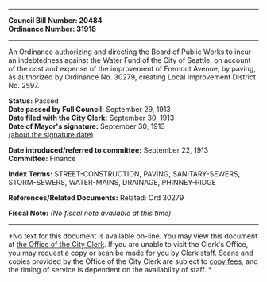 * * * * *  
  
**Council Bill Number: [](#h0)[](#h2)20484**   
**Ordinance Number: 31918**  
  
* * * * *  
  
An Ordinance authorizing and directing the Board of Public Works to incur an indebtedness against the Water Fund of the City of Seattle, on account of the cost and expense of the improvement of Fremont Avenue, by paving, as authorized by Ordinance No. 30279, creating Local Improvement District No. 2597.  
  
**Status:** Passed   
**Date passed by Full Council:** September 29, 1913   
**Date filed with the City Clerk:** September 30, 1913   
**Date of Mayor's signature:** September 30, 1913   
[(about the signature date)](/~public/approvaldate.htm)   
  
  
**Date introduced/referred to committee:** September 22, 1913   
**Committee:** Finance   
  
**Index Terms:** STREET-CONSTRUCTION, PAVING, SANITARY-SEWERS, STORM-SEWERS, WATER-MAINS, DRAINAGE, PHINNEY-RIDGE  
  
**References/Related Documents:** Related: Ord 30279  
  
**Fiscal Note:** *(No fiscal note available at this time)*  
  
* * * * *  
  
*No text for this document is available on-line. You may view this document at [the Office of the City Clerk](http://www.seattle.gov/leg/clerk/contactUs.htm). If you are unable to visit the Clerk's Office, you may request a copy or scan be made for you by Clerk staff. Scans and copies provided by the Office of the City Clerk are subject to [copy fees](http://clerk.seattle.gov/~public/clerkfees.htm), and the timing of service is dependent on the availability of staff. *  
  
  
